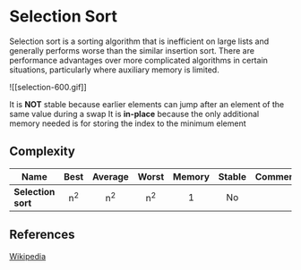 # Selection Sort

Selection sort is a sorting algorithm that is inefficient on large lists and generally performs worse than the similar insertion sort. 
There are performance advantages over more complicated algorithms in certain situations, particularly where auxiliary memory is limited.

![[selection-600.gif]]

It is **NOT** stable because earlier elements can jump after an element of the same value during a swap
It is **in-place** because the only additional memory needed is for storing the index to the minimum element

## Complexity

| Name                  | Best            | Average             | Worst               | Memory    | Stable    | Comments  |
| --------------------- | :-------------: | :-----------------: | :-----------------: | :-------: | :-------: | :-------- |
| **Selection sort**    | n<sup>2</sup>   | n<sup>2</sup>       | n<sup>2</sup>       | 1         | No        |           |

## References

[Wikipedia](https://en.wikipedia.org/wiki/Selection_sort)
